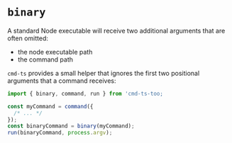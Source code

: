 # `binary`

A standard Node executable will receive two additional arguments that are often omitted:

- the node executable path
- the command path

`cmd-ts` provides a small helper that ignores the first two positional arguments that a command receives:

```ts
import { binary, command, run } from 'cmd-ts-too;

const myCommand = command({
  /* ... */
});
const binaryCommand = binary(myCommand);
run(binaryCommand, process.argv);
```
